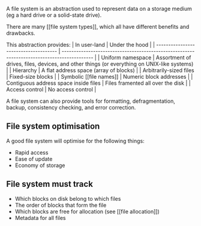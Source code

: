 A file system is an abstraction used to represent data on a storage medium (eg a hard drive or a solid-state drive).

There are many [[file system types]], which all have different benefits and drawbacks.

This abstraction provides:
| In user-land                          | Under the hood                                                                              |
| ------------------------------------- | ------------------------------------------------------------------------------------------- |
| Uniform namespace                     | Assortment of drives, files, devices, and other things (or everything on UNIX-like systems) |
| Hierarchy                             | A flat address space (array of blocks)                                                      |
| Arbitrarily-sized files               | Fixed-size blocks                                                                           |
| Symbolic [[file names]]                   | Numeric block addresses                                                                     |
| Contiguous address space inside files | Files framented all over the disk                                                          |
| Access control                        | No access control                                                                           |

A file system can also provide tools for formatting, defragmentation, backup, consistency checking, and error correction.

## File system optimisation

A good file system will optimise for the following things:

- Rapid access
- Ease of update
- Economy of storage

## File system must track
- Which blocks on disk belong to which files
- The order of blocks that form the file
- Which blocks are free for allocation  (see [[file allocation]])
- Metadata for all files
